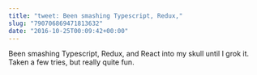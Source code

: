 ```yaml
---
title: "tweet: Been smashing Typescript, Redux,"
slug: "790706869471813632"
date: "2016-10-25T00:09:42+00:00"
---
```

Been smashing Typescript, Redux, and React into my skull until I grok it. Taken a few tries, but really quite fun.